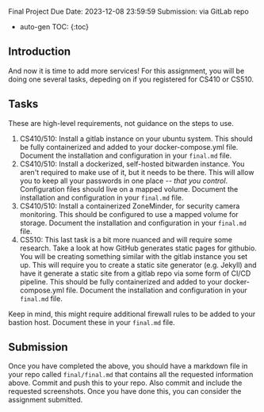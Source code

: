 Final Project
Due Date: 2023-12-08 23:59:59
Submission: via GitLab repo

* auto-gen TOC:
{:toc}

## Introduction

And now it is time to add more services! For this assignment, you will be doing one several tasks, depeding on if you registered for CS410 or CS510.

## Tasks

These are high-level requirements, not guidance on the steps to use.

1. CS410/510: Install a gitlab instance on your ubuntu system. This should be fully containerized and added to your docker-compose.yml file. Document the installation and configuration in your `final.md` file.
1. CS410/510: Install a dockerized, self-hosted bitwarden instance. You aren't required to make use of it, but it needs to be there. This will allow you to keep all your passwords in one place -- *that you control*. Configuration files should live on a mapped volume. Document the installation and configuration in your `final.md` file.
1. CS410/510: Install a containerized ZoneMinder, for security camera monitoring. This should be configured to use a mapped volume for storage. Document the installation and configuration in your `final.md` file.
1. CS510: This last task is a bit more nuanced and will require some research. Take a look at how GitHub generates static pages for githubio. You will be creating something similar with the gitlab instance you set up. This will require you to create a static site generator (e.g. Jekyll) and have it generate a static site from a gitlab repo via some form of CI/CD pipeline. This should be fully containerized and added to your docker-compose.yml file. Document the installation and configuration in your `final.md` file.


Keep in mind, this might require additional firewall rules to be added to your bastion host. Document these in your `final.md` file.

## Submission

Once you have completed the above, you should have a markdown file in your repo called `final/final.md` that contains all the requested information above. Commit and push this to your repo. Also commit and include the requested screenshots. Once you have done this, you can consider the assignment submitted.
 